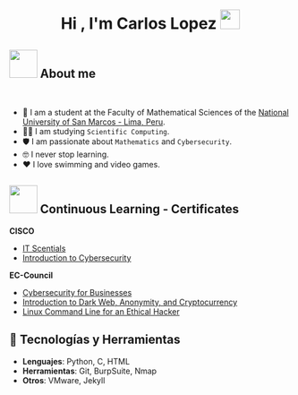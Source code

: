 <h1 align="center">Hi , I'm Carlos Lopez <img src="https://media.giphy.com/media/hvRJCLFzcasrR4ia7z/giphy.gif" width="35"></h1>

## <picture><img src = "https://github.com/7oSkaaa/7oSkaaa/blob/main/Images/about_me.gif?raw=true" width = 50px></picture> About me

<br>

- :school: I am a student at the Faculty of Mathematical Sciences of the [National University of San Marcos - Lima, Peru](https://www.unmsm.edu.pe/).
- :student: I am studying `Scientific Computing`.
- 🛡️ I am passionate about `Mathematics` and `Cybersecurity`.
- :nerd_face: I never stop learning.
- ❤️ I love swimming and video games.

## <img src="https://media3.giphy.com/media/v1.Y2lkPTc5MGI3NjExdTY1Mjk3ZnN4MnQ3cWtvZ282Mmg3cnF2a255NnlkZDM4OWZrb3U1bSZlcD12MV9pbnRlcm5hbF9naWZfYnlfaWQmY3Q9cw/XSmHWLpvdycR6xukzC/giphy.gif" width="50"/> Continuous Learning - Certificates

**CISCO**
  - [IT Scentials](https://www.credly.com/badges/7b291bd9-51c0-4e74-b4bc-60b05c40f443)
  - [Introduction to Cybersecurity](https://www.credly.com/badges/5a75a798-1171-4795-924d-d97bd0b26321/linked_in_profile)

**EC-Council**
  - [Cybersecurity for Businesses](https://codered.eccouncil.org/certificate/ab52f40d-88e3-4610-afaf-78ddddede1bf?logged=false)
  - [Introduction to Dark Web, Anonymity, and Cryptocurrency](https://codered.eccouncil.org/certificate/f8f1c0a4-bbf3-4f85-ad27-fda6a4703228?logged=false)
  - [Linux Command Line for an Ethical Hacker](https://codered.eccouncil.org/certificate/0c9a5b44-3e33-41bf-8670-93f15ae08c97?logged=false)

## 🔧 Tecnologías y Herramientas
- **Lenguajes**: Python, C, HTML
- **Herramientas**: Git, BurpSuite, Nmap
- **Otros**: VMware, Jekyll

